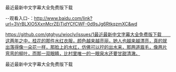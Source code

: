 最近最新中文字幕大全免费版下载

--观看入口-：http://www.baidu.com/link?url=3VrBLXlO5XxnMcrZEiTidYCfCWF-0d9sJg6RtkqzmXC&wd

https://github.com/gtghyu/wiocly/issues/1最近最新中文字幕大全免费版下载　　这两年之中，桂花的那件水红衣服，颜色越来越亮丽，她人也越来越漂亮，真的就出落得像一朵花一样，那脸上的水红，仿佛可以拧的出水来，那两道眉毛，像两片弯弯的柳叶，而那一双眼睛，比村里唯一的一眼泉水还要甘甜清澈。

最近最新中文字幕大全免费版下载

